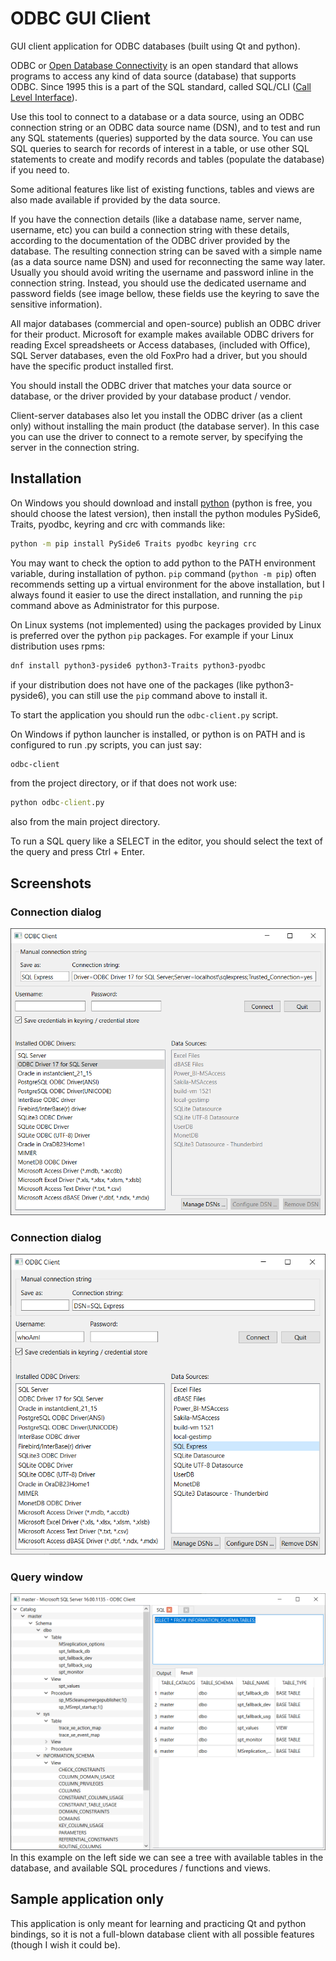 # ODBC GUI Client
GUI client application for ODBC databases (built using Qt and python).

ODBC or [Open Database Connectivity](https://en.wikipedia.org/wiki/Open_Database_Connectivity) is an open standard that allows programs to access any kind of data source (database) that supports ODBC. Since 1995 this is a part of the SQL standard, called SQL/CLI ([Call Level Interface](https://en.wikipedia.org/wiki/Call_Level_Interface)).

Use this tool to connect to a database or a data source, using an ODBC connection string or an ODBC data source name (DSN), and to test and run any SQL statements (queries) supported by the data source. You can use SQL queries to search for records of interest in a table, or use other SQL statements to create and modify records and tables (populate the database) if you need to.

Some aditional features like list of existing functions, tables and views are also made available if provided by the data source.

If you have the connection details (like a database name, server name, username, etc) you can build a connection string with these details, according to the documentation of the ODBC driver provided by the database. The resulting connection string can be saved with a simple name (as a data source name DSN) and used for reconnecting the same way later. Usually you should avoid writing the username and password inline in the connection string. Instead, you should use the dedicated username and password fields (see image bellow, these fields use the keyring to save the sensitive information).

All major databases (commercial and open-source) publish an ODBC driver for their product. Microsoft for example makes available ODBC drivers for reading Excel spreadsheets or Access databases,
(included with Office), SQL Server databases, even the old FoxPro had a driver, but you should have the specific product installed first.

You should install the ODBC driver that matches your data source or database, or the driver provided by your database product / vendor.

Client-server databases also let you install the ODBC driver (as a client only) without installing the main product (the database server). In this case you can use the
driver to connect to a remote server, by specifying the server in the connection string.

## Installation
On Windows you should download and install [python](https://www.python.org/downloads/) (python is free, you should choose the latest version), then install the python modules PySide6, Traits, pyodbc, keyring and crc with commands like:
```sh
python -m pip install PySide6 Traits pyodbc keyring crc
```
You may want to check the option to add python to the PATH environment variable, during installation of python. `pip` command (`python -m pip`) often recommends setting up a virtual environment for the above installation, but I always found it easier to use the direct installation, and running the `pip` command above as Administrator for this purpose.

On Linux systems (not implemented) using the packages provided by Linux is preferred over the python `pip` packages. For example if your Linux distribution uses rpms:
```sh
dnf install python3-pyside6 python3-Traits python3-pyodbc
```
if your distribution does not have one of the packages (like python3-pyside6), you can still use the `pip` command above to install it.

To start the application you should run the `odbc-client.py` script.

On Windows if python launcher is installed, or python is on PATH and is configured to run .py scripts, you can just say:
```cmd
odbc-client
```
from the project directory, or if that does not work use:
```cmd
python odbc-client.py
```
also from the main project directory.

To run a SQL query like a SELECT in the editor, you should select the text of the query and press Ctrl + Enter.

## Screenshots
### Connection dialog
!["Explicit connection string for MS SQL Server Express edition"](screenshots/ConnectionDialog1.png "Save connection string as DSN")
### Connection dialog
!["Connect to existing DSN for MS SQL Server Express edition"](screenshots/ConnectionDialog2.png "Connect to DSN")
### Query window
!["See database objects in a tree and run simple query on the MS SQL Server connection"](screenshots/QueryWindow.png "See database tables and run new queries")
In this example on the left side we can see a tree with available tables in the database, and available SQL procedures / functions and views.

## Sample application only
This application is only meant for learning and practicing Qt and python bindings, so it is not a full-blown database client with all possible features (though I wish it could be).
